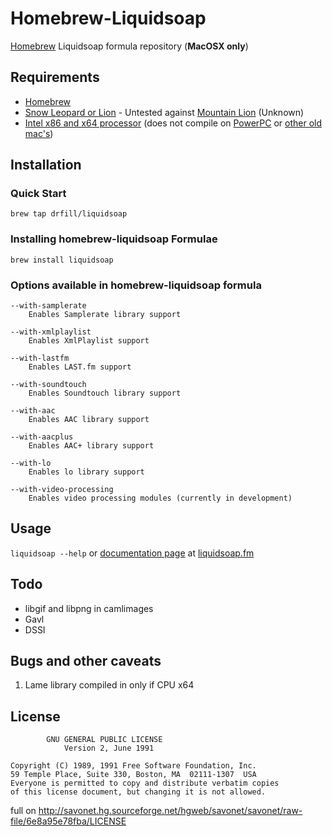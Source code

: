 # Homebrew-Liquidsoap

[Homebrew][homebrewhome] Liquidsoap formula repository (**MacOSX only**)

## Requirements

* [Homebrew][homebrew]
* [Snow Leopard or Lion][apple] - Untested against [Mountain Lion][mountainlion] (Unknown)
* [Intel x86 and x64 processor][intel] (does not compile on [PowerPC][ppc] or [other old mac's][oldmacs])

## Installation

### Quick Start

`brew tap drfill/liquidsoap`

### Installing homebrew-liquidsoap Formulae

`brew install liquidsoap`

### Options available in homebrew-liquidsoap formula

	--with-samplerate
		Enables Samplerate library support

	--with-xmlplaylist
		Enables XmlPlaylist support

	--with-lastfm
		Enables LAST.fm support

	--with-soundtouch
		Enables Soundtouch library support

	--with-aac
		Enables AAC library support

	--with-aacplus
		Enables AAC+ library support

	--with-lo
		Enables lo library support

	--with-video-processing
		Enables video processing modules (currently in development)

## Usage

`liquidsoap --help` or [documentation page][docs] at [liquidsoap.fm](http://liquidsoap.fm)

## Todo

* libgif and libpng in camlimages
* Gavl
* DSSI

## Bugs and other caveats

1. Lame library compiled in only if CPU x64

## License

			GNU GENERAL PUBLIC LICENSE
				Version 2, June 1991
			
	Copyright (C) 1989, 1991 Free Software Foundation, Inc.
	59 Temple Place, Suite 330, Boston, MA  02111-1307  USA
	Everyone is permitted to copy and distribute verbatim copies
	of this license document, but changing it is not allowed.

full on http://savonet.hg.sourceforge.net/hgweb/savonet/savonet/raw-file/6e8a95e78fba/LICENSE


[homebrewhome]:http://mxcl.github.com/homebrew/
[homebrew]:https://github.com/mxcl/homebrew/wiki/installation
[mountainlion]:http://www.apple.com/macosx/mountain-lion/
[apple]:http://apple.com
[intel]:http://intel.com
[ppc]:https://www-01.ibm.com/chips/techlib/techlib.nsf/products/PowerPC
[oldmacs]:http://myoldmac.net/cgi-data/gal/index.php
[docs]:http://liquidsoap.fm/doc-1.0.0/documentation.html